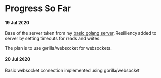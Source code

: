 # Progress So Far

#### 19 Jul 2020
Base of the server taken from my [basic golang server](https://github.com/NeilBotelho/basic-golang-server/). Resilliency added to server by setting timeouts for reads and writes. 

The plan is to use gorilla/websocket for websockets.

#### 20 Jul 2020
Basic websocket connection implemented using gorilla/websocket